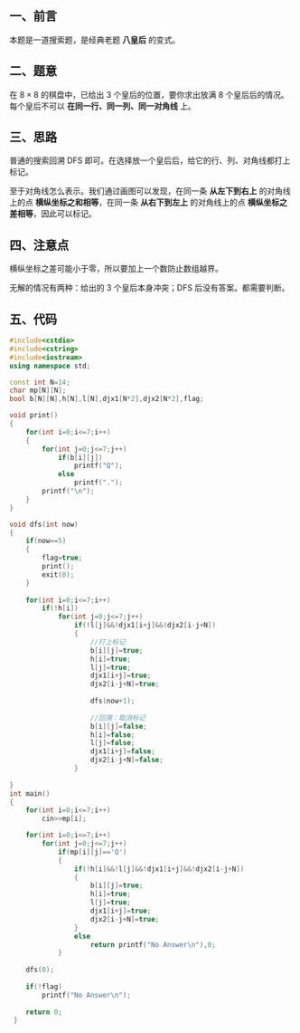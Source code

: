 ## 一、前言

本题是一道搜索题，是经典老题 **八皇后** 的变式。

## 二、题意

在 $8 \times 8$ 的棋盘中，已给出 $3$ 个皇后的位置，要你求出放满 $8$ 个皇后后的情况。每个皇后不可以 **在同一行、同一列、同一对角线** 上。

## 三、思路

普通的搜索回溯 DFS 即可。在选择放一个皇后后，给它的行、列、对角线都打上标记。

至于对角线怎么表示。我们通过画图可以发现，在同一条 **从左下到右上** 的对角线上的点 **横纵坐标之和相等**，在同一条 **从右下到左上** 的对角线上的点 **横纵坐标之差相等**，因此可以标记。

## 四、注意点

横纵坐标之差可能小于零，所以要加上一个数防止数组越界。

无解的情况有两种：给出的 $3$ 个皇后本身冲突；DFS 后没有答案。都需要判断。

## 五、代码

```cpp
#include<cstdio>
#include<cstring>
#include<iostream>
using namespace std;

const int N=14;
char mp[N][N];
bool b[N][N],h[N],l[N],djx1[N*2],djx2[N*2],flag;

void print()
{
	for(int i=0;i<=7;i++)
	{
		for(int j=0;j<=7;j++)
			if(b[i][j])
				printf("Q");
			else
				printf(".");
		printf("\n");
	}
}

void dfs(int now)
{
	if(now==5)
	{
		flag=true;
		print();
		exit(0); 
	}
	
	for(int i=0;i<=7;i++)
		if(!h[i])
			for(int j=0;j<=7;j++)
				if(!l[j]&&!djx1[i+j]&&!djx2[i-j+N])
				{
					//打上标记 
					b[i][j]=true;
					h[i]=true;
					l[j]=true;
					djx1[i+j]=true;
					djx2[i-j+N]=true;
					
					dfs(now+1);
					
					//回溯：取消标记 
					b[i][j]=false;
					h[i]=false;
					l[j]=false;
					djx1[i+j]=false;
					djx2[i-j+N]=false;
				}	
		
}
int main()
{
	for(int i=0;i<=7;i++)
		cin>>mp[i];

	for(int i=0;i<=7;i++)
		for(int j=0;j<=7;j++)
			if(mp[i][j]=='Q')
			{
				if(!h[i]&&!l[j]&&!djx1[i+j]&&!djx2[i-j+N])
				{
					b[i][j]=true;
					h[i]=true;
					l[j]=true;
					djx1[i+j]=true;
					djx2[i-j+N]=true;
				}
				else
					return printf("No Answer\n"),0;
			}	
	
	dfs(0);
	
	if(!flag)
		printf("No Answer\n");
		
	return 0;
 } 

```

